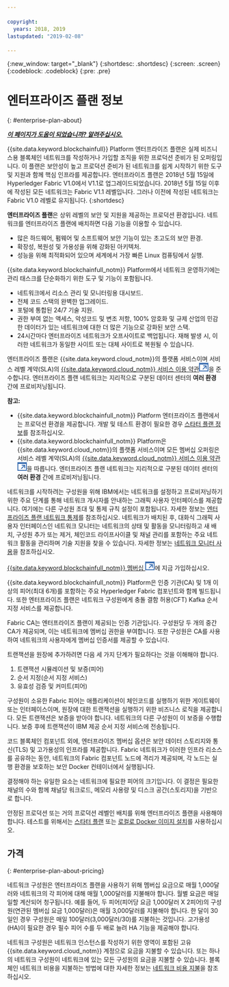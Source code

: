 ```yaml
---

copyright:
  years: 2018, 2019
lastupdated: "2019-02-08"

---
```


{:new_window: target="_blank"}
{:shortdesc: .shortdesc}
{:screen: .screen}
{:codeblock: .codeblock}
{:pre: .pre}

# 엔터프라이즈 플랜 정보
{: #enterprise-plan-about}

***[이 페이지가 도움이 되었습니까? 알려주십시오.](https://www.surveygizmo.com/s3/4501493/IBM-Blockchain-Documentation)***

{{site.data.keyword.blockchainfull}} Platform 엔터프라이즈 플랜은 실제 비즈니스용 블록체인 네트워크를 작성하거나 가입할 조직을 위한 프로덕션 준비가 된 오퍼링입니다. 이 플랜은 보안성이 높고 프로덕션 준비가 된 네트워크를 쉽게 시작하기 위한 도구 및 지원과 함께 핵심 인프라를 제공합니다. 엔터프라이즈 플랜은 2018년 5월 15일에 Hyperledger Fabric V1.0에서 V1.1로 업그레이드되었습니다. 2018년 5월 15일 이후에 작성된 모든 네트워크는 Fabric V1.1 레벨입니다. 그러나 이전에 작성된 네트워크는 Fabric V1.0 레벨로 유지됩니다.
{:shortdesc}

**엔터프라이즈 플랜**은 상위 레벨의 보안 및 지원을 제공하는 프로덕션 환경입니다. 네트워크를 엔터프라이즈 플랜에 배치하면 다음 기능을 이용할 수 있습니다.

* 많은 하드웨어, 펌웨어 및 소프트웨어 보안 기능이 있는 초고도의 보안 환경.
* 확장성, 복원성 및 가용성을 위해 강화된 아키텍처.
* 성능을 위해 최적화되어 있으며 세계에서 가장 빠른 Linux 컴퓨팅에서 실행.

{{site.data.keyword.blockchainfull_notm}} Platform에서 네트워크 운영하기에는 관리 태스크를 단순화하기 위한 도구 및 기능이 포함됩니다.

* 네트워크에서 리소스 관리 및 모니터링용 대시보드.
* 전체 코드 스택의 완벽한 업그레이드.
* 포털에 통합된 24/7 기술 지원.
* 권한 부여 없는 액세스, 악성코드 및 변조 저항, 100% 암호화 및 규제 산업의 민감한 데이터가 있는 네트워크에 대한 더 많은 기능으로 강화된 보안 스택.
* 24시간마다 엔터프라이즈 네트워크가 오프사이트로 백업됩니다. 재해 발생 시, 이러한 네트워크가 동일한 사이트 또는 대체 사이트로 복원될 수 있습니다.

엔터프라이즈 플랜은 {{site.data.keyword.cloud_notm}}의 플랫폼 서비스이며 서비스 레벨 계약(SLA)의 [{{site.data.keyword.cloud_notm}} 서비스 이용 약관![외부 링크 아이콘](images/external_link.svg "외부 링크 아이콘")](http://www-03.ibm.com/software/sla/sladb.nsf/sla/bm "{{site.data.keyword.cloud_notm}} 서비스 이용 약관")을 준수합니다. 엔터프라이즈 플랜 네트워크는 지리적으로 구분된 데이터 센터의 **여러 환경** 간에 프로비저닝됩니다.

**참고:**
- {{site.data.keyword.blockchainfull_notm}} Platform 엔터프라이즈 플랜에서는 프로덕션 환경을 제공합니다. 개발 및 테스트 환경이 필요한 경우 [스타터 플랜 정보](/docs/services/blockchain/starter_plan.html#starter-plan-about)를 참조하십시오.
- {{site.data.keyword.blockchainfull_notm}} Platform은 {{site.data.keyword.cloud_notm}}의 플랫폼 서비스이며 모든 멤버십 오퍼링은 서비스 레벨 계약(SLA)의 [{{site.data.keyword.cloud_notm}} 서비스 이용 약관 ![외부 링크 아이콘](images/external_link.svg "외부 링크 아이콘")](http://www-03.ibm.com/software/sla/sladb.nsf/sla/bm "{{site.data.keyword.cloud_notm}} 서비스 이용 약관")을 따릅니다. 엔터프라이즈 플랜 네트워크는 지리적으로 구분된 데이터 센터의 **여러 환경** 간에 프로비저닝됩니다.

네트워크를 시작하려는 구성원을 위해 IBM에서는 네트워크를 설정하고 프로비저닝하기 위한 주요 단계를 통해 네트워크 개시자를 안내하는 그래픽 사용자 인터페이스를 제공합니다. 여기에는 다른 구성원 초대 및 통제 규칙 설정이 포함됩니다. 자세한 정보는 [엔터프라이즈 플랜 네트워크 통제](/docs/services/blockchain/get_start.html#getting-started-with-enterprise-plan)를 참조하십시오. 네트워크가 배치된 후, 대화식 그래픽 사용자 인터페이스인 네트워크 모니터는 네트워크의 상태 및 활동을 모니터링하고 새 배치, 구성원 추가 또는 제거, 체인코드 라이프사이클 및 채널 관리를 포함하는 주요 네트워크 활동을 관리하며 기술 지원을 찾을 수 있습니다. 자세한 정보는 [네트워크 모니터 사용](/docs/services/blockchain/v10_dashboard.html#ibp-dashboard)을 참조하십시오.

[{{site.data.keyword.blockchainfull_notm}} 멤버십 ![외부 링크 아이콘](images/external_link.svg "외부 링크 아이콘")](https://console.bluemix.net/catalog/services/blockchain?env_id=ibm:yp:us-south&taxonomyNavigation=apps)에 지금 가입하십시오.

{{site.data.keyword.blockchainfull_notm}} Platform은 인증 기관(CA) 및 1개 이상의 피어(최대 6개)를 포함하는 주요 Hyperledger Fabric 컴포넌트와 함께 빌드됩니다.  또한 엔터프라이즈 플랜은 네트워크 구성원에게 충돌 결함 허용(CFT) Kafka 순서 지정 서비스를 제공합니다.

Fabric CA는 엔터프라이즈 플랜이 제공되는 인증 기관입니다. 구성원당 두 개의 중간 CA가 제공되며, 이는 네트워크에 멤버십 권한을 부여합니다. 또한 구성원은 CA를 사용하여 네트워크의 사용자에게 멤버십 인증서를 제공할 수 있습니다.

트랜잭션을 원장에 추가하려면 다음 세 가지 단계가 필요하다는 것을 이해해야 합니다.
1. 트랜잭션 시뮬레이션 및 보증(피어)
2. 순서 지정(순서 지정 서비스)
3. 유효성 검증 및 커미트(피어)

구성원이 소유한 Fabric 피어는 애플리케이션이 체인코드를 실행하기 위한 게이트웨이 또는 인터페이스이며, 원장에 대한 트랜잭션을 실행하기 위한 비즈니스 로직을 제공합니다. 모든 트랜잭션은 보증을 받아야 합니다. 네트워크의 다른 구성원이 이 보증을 수행합니다. 보증 후에 트랜잭션이 IBM 제공 순서 지정 서비스에 전송됩니다.

코드 블록체인 컴포넌트 외에, 엔터프라이즈 멤버십 옵션은 보안 데이터 스토리지와 통신(TLS) 및 고가용성의 인프라를 제공합니다.  Fabric 네트워크가 이러한 인프라 리소스를 공유하는 동안, 네트워크의 Fabric 컴포넌트 노드에 격리가 제공되며, 각 노드는 실행 환경을 보호하는 보안 Docker 컨테이너에서 실행됩니다.

결정해야 하는 유일한 요소는 네트워크에 필요한 피어의 크기입니다. 이 결정은 필요한 채널의 수와 함께 채널당 워크로드, 메모리 사용량 및 디스크 공간(스토리지)을 기반으로 합니다.

안정된 프로덕션 또는 거의 프로덕션 레벨인 배치를 위해 엔터프라이즈 플랜을 사용해야 합니다. 테스트를 위해서는 [스타터 플랜](/docs/services/blockchain/starter_plan.html#starter-plan-about) 또는 [로컬로 Docker 이미지 설치](http://hyperledger-fabric.readthedocs.io/en/release-1.1/build_network.html)를 사용하십시오.

<!--- The Enterprise plan provides the ordering service and CA. The membership fee is $1,000, and a per peer fee of $1,000 that is associated with the network. If you want to have high availability (HA), you must purchase an additional peer to provide the HA capabilities. For example, one organization (associated membership fee of $1,000) of two peers ($1,000 X 2 peers) with HA ($1,000 X 2 HA peers) requires a monthly charge of $5,000.  --->

## 가격
{: #enterprise-plan-about-pricing}

네트워크 구성원은 엔터프라이즈 플랜을 사용하기 위해 멤버십 요금으로 매월 1,000달러와 네트워크의 각 피어에 대해 매월 1,000달러를 지불해야 합니다.  월별 요금은 매일 일할 계산되어 청구됩니다.  예를 들어, 두 피어(피어당 요금 1,000달러 X 2피어)의 구성원(연관된 멤버십 요금 1,000달러)은 매월 3,000달러를 지불해야 합니다.  한 달이 30일인 경우 구성원은 매일 100달러(3,000달러/30)를 지불하는 것입니다.  고가용성(HA)이 필요한 경우 필수 피어 수를 두 배로 늘려 HA 기능을 제공해야 합니다.

네트워크 구성원은 네트워크 인스턴스를 작성하기 위한 영역이 포함된 고유 {{site.data.keyword.cloud_notm}} 계정으로 요금을 지불할 수 있습니다. 또는 하나의 네트워크 구성원이 네트워크에 있는 모든 구성원의 요금을 지불할 수 있습니다. 블록체인 네트워크 비용을 지불하는 방법에 대한 자세한 정보는 [네트워크 비용 지불](/docs/services/blockchain/howto/paying_mode.html#paying-mode)을 참조하십시오.
